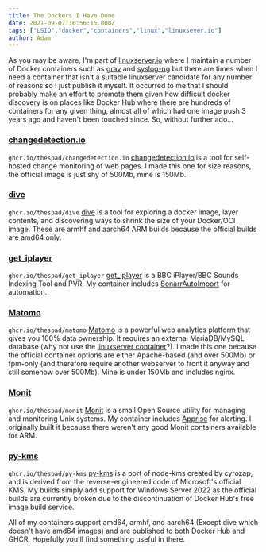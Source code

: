 ```yaml
---
title: The Dockers I Have Done
date: 2021-09-07T10:56:15.000Z
tags: ["LSIO","docker","containers","linux","linuxsever.io"]
author: Adam
---
```


As you may be aware, I'm part of [linuxserver.io](https://linuxserver.io/) where I maintain a number of Docker containers such as [grav](https://github.com/linuxserver/docker-grav/) and [syslog-ng](https://github.com/linuxserver/docker-syslog-ng) but there are times when I need a container that isn't a suitable linuxserver candidate for any number of reasons so I just publish it myself. It occurred to me that I should probably make an effort to promote them given how difficult docker discovery is on places like Docker Hub where there are hundreds of containers for any given thing, almost all of which had one image push 3 years ago and haven't been touched since. So, without further ado...

### [changedetection.io](https://github.com/TheSpad/docker-changedetection.io)
`ghcr.io/thespad/changedetection.io`
[changedetection.io](https://github.com/dgtlmoon/changedetection.io) is a tool for self-hosted change monitoring of web pages. I made this one for size reasons, the official image is just shy of 500Mb, mine is 150Mb.
### [dive](https://github.com/TheSpad/docker-dive)
`ghcr.io/thespad/dive`
[dive](https://github.com/wagoodman/dive) is a tool for exploring a docker image, layer contents, and discovering ways to shrink the size of your Docker/OCI image. These are armhf and aarch64 ARM builds because the official builds are amd64 only.
### [get_iplayer](https://github.com/TheSpad/docker-get_iplayer)
`ghcr.io/thespad/get_iplayer`
[get_iplayer](https://github.com/get-iplayer/get_iplayer/) is a BBC iPlayer/BBC Sounds Indexing Tool and PVR. My container includes [SonarrAutoImport](https://github.com/Webreaper/SonarrAutoImport/) for automation.
### [Matomo](https://github.com/TheSpad/docker-matomo)
`ghcr.io/thespad/matomo`
[Matomo](https://github.com/matomo-org/matomo/) is a powerful web analytics platform that gives you 100% data ownership. It requires an external MariaDB/MySQL database (why not use the [linuxserver container](https://github.com/linuxserver/docker-mariadb)?). I made this one because the official container options are either Apache-based (and over 500Mb) or fpm-only (and therefore require another webserver to front it anyway and still somehow over 500Mb). Mine is under 150Mb and includes nginx.
### [Monit](https://github.com/TheSpad/docker-monit)
`ghcr.io/thespad/monit`
[Monit](https://mmonit.com/monit/) is a small Open Source utility for managing and monitoring Unix systems. My container includes [Apprise](https://github.com/caronc/apprise) for alerting. I originally built it because there weren't any good Monit containers available for ARM.
### [py-kms](https://github.com/TheSpad/docker-py-kms)
`ghcr.io/thespad/py-kms`
[py-kms](https://github.com/SystemRage/py-kms) is a port of node-kms created by cyrozap, and is derived from the reverse-engineered code of Microsoft's official KMS. My builds simply add support for Windows Server 2022 as the official builds are currently broken due to the discontinuation of Docker Hub's free image build service.

All of my containers support amd64, armhf, and aarch64 (Except dive which doesn't have amd64 images) and are published to both Docker Hub and GHCR. Hopefully you'll find something useful in there.
